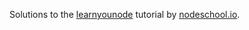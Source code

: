 Solutions to the [learnyounode](http://nodeschool.io/#learn-you-node) tutorial by [nodeschool.io](http://nodeschool.io/).